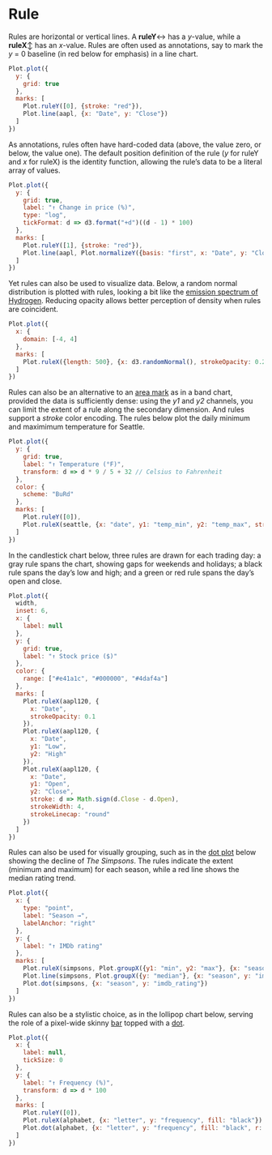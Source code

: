 # Rule

Rules are horizontal or vertical lines. A **ruleY**↔︎ has a *y*-value, while a **ruleX**↕︎ has an *x*-value. Rules are often used as annotations, say to mark the *y* = 0 baseline (in red below for emphasis) in a line chart.

```js
Plot.plot({
  y: {
    grid: true
  },
  marks: [
    Plot.ruleY([0], {stroke: "red"}),
    Plot.line(aapl, {x: "Date", y: "Close"})
  ]
})
```

As annotations, rules often have hard-coded data (above, the value zero, or below, the value one). The default position definition of the rule (*y* for ruleY and *x* for ruleX) is the identity function, allowing the rule’s data to be a literal array of values.

```js
Plot.plot({
  y: {
    grid: true,
    label: "↑ Change in price (%)",
    type: "log",
    tickFormat: d => d3.format("+d")((d - 1) * 100)
  },
  marks: [
    Plot.ruleY([1], {stroke: "red"}),
    Plot.line(aapl, Plot.normalizeY({basis: "first", x: "Date", y: "Close"}))
  ]
})
```

Yet rules can also be used to visualize data. Below, a random normal distribution is plotted with rules, looking a bit like the [emission spectrum of Hydrogen](https://en.wikipedia.org/wiki/Hydrogen_spectral_series). Reducing opacity allows better perception of density when rules are coincident.

```js
Plot.plot({
  x: {
    domain: [-4, 4]
  },
  marks: [
    Plot.ruleX({length: 500}, {x: d3.randomNormal(), strokeOpacity: 0.2}),
  ]
})
```

Rules can also be an alternative to an [area mark](./area.md) as in a band chart, provided the data is sufficiently dense: using the *y1* and *y2* channels, you can limit the extent of a rule along the secondary dimension. And rules support a *stroke* color encoding. The rules below plot the daily minimum and maximimum temperature for Seattle.

```js
Plot.plot({
  y: {
    grid: true,
    label: "↑ Temperature (°F)",
    transform: d => d * 9 / 5 + 32 // Celsius to Fahrenheit
  },
  color: {
    scheme: "BuRd"
  },
  marks: [
    Plot.ruleY([0]),
    Plot.ruleX(seattle, {x: "date", y1: "temp_min", y2: "temp_max", stroke: "temp_max"})
  ]
})
```

In the candlestick chart below, three rules are drawn for each trading day: a gray rule spans the chart, showing gaps for weekends and holidays; a black rule spans the day’s low and high; and a green or red rule spans the day’s open and close.

```js
Plot.plot({
  width,
  inset: 6,
  x: {
    label: null
  },
  y: {
    grid: true,
    label: "↑ Stock price ($)"
  },
  color: {
    range: ["#e41a1c", "#000000", "#4daf4a"]
  },
  marks: [
    Plot.ruleX(aapl120, {
      x: "Date",
      strokeOpacity: 0.1
    }),
    Plot.ruleX(aapl120, {
      x: "Date",
      y1: "Low",
      y2: "High"
    }),
    Plot.ruleX(aapl120, {
      x: "Date",
      y1: "Open",
      y2: "Close",
      stroke: d => Math.sign(d.Close - d.Open),
      strokeWidth: 4,
      strokeLinecap: "round"
    })
  ]
})
```

Rules can also be used for visually grouping, such as in the [dot plot](./dot.md) below showing the decline of *The Simpsons*. The rules indicate the extent (minimum and maximum) for each season, while a red line shows the median rating trend.

```js
Plot.plot({
  x: {
    type: "point",
    label: "Season →",
    labelAnchor: "right"
  },
  y: {
    label: "↑ IMDb rating"
  },
  marks: [
    Plot.ruleX(simpsons, Plot.groupX({y1: "min", y2: "max"}, {x: "season", y: "imdb_rating"})),
    Plot.line(simpsons, Plot.groupX({y: "median"}, {x: "season", y: "imdb_rating", stroke: "red"})),
    Plot.dot(simpsons, {x: "season", y: "imdb_rating"})
  ]
})
```

Rules can also be a stylistic choice, as in the lollipop chart below, serving the role of a pixel-wide skinny [bar](./bar.md) topped with a [dot](./dot.md).

```js
Plot.plot({
  x: {
    label: null,
    tickSize: 0
  },
  y: {
    label: "↑ Frequency (%)",
    transform: d => d * 100
  },
  marks: [
    Plot.ruleY([0]),
    Plot.ruleX(alphabet, {x: "letter", y: "frequency", fill: "black"}),
    Plot.dot(alphabet, {x: "letter", y: "frequency", fill: "black", r: 4})
  ]
})
```
